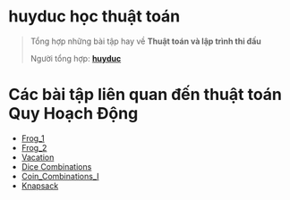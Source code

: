# **huyduc học thuật toán**

> Tổng hợp những bài tập hay về **Thuật toán và lập trình thi đấu**
>
> Người tổng hợp: **[huyduc](https://www.facebook.com/huyduc137)**

# Các bài tập liên quan đến thuật toán Quy Hoạch Động

- [Frog_1](https://oj.vnoi.info/problem/atcoder_dp_a)
- [Frog_2](https://oj.vnoi.info/problem/atcoder_dp_b)
- [Vacation](https://oj.vnoi.info/problem/atcoder_dp_c)
- [Dice Combinations](https://www.cses.fi/problemset/task/1633)
- [Coin_Combinations_I](https://www.cses.fi/problemset/task/1635)
- [Knapsack](https://oj.vnoi.info/problem/atcoder_dp_d) 